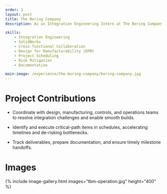```yaml
---
order: 1
layout: post
title: The Boring Company
description: As an Integration Engineering Intern at The Boring Company (Bastrop, TX), I work on reviewing designs for performance, manufacturability, and simplicity, while driving execution of critical-path items to support smooth prototype and production builds.

skills:
    - Integration Engineering
    - SolidWorks
    - Cross-functional Collaboration
    - Design for Manufacturability (DFM)
    - Project Scheduling
    - Risk Mitigation
    - Documentation

main-image: /experience/the-boring-company/boring-company.jpg
---
```


# Project Contributions

- Coordinate with design, manufacturing, controls, and operations teams to resolve integration challenges and enable smooth builds.

- Identify and execute critical-path items in schedules, accelerating timelines and de-risking bottlenecks.

- Track deliverables, prepare documentation, and ensure timely milestone handoffs.

# Images

{% include image-gallery.html images="tbm-operation.jpg" height="400" %}